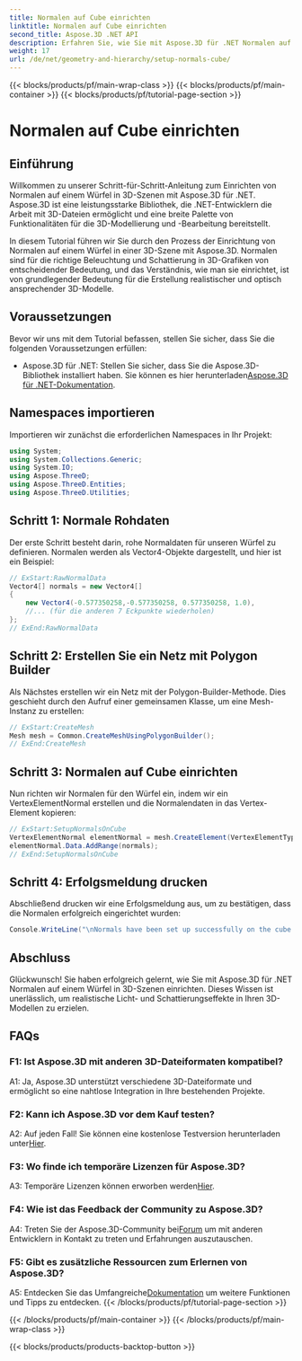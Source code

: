 ```yaml
---
title: Normalen auf Cube einrichten
linktitle: Normalen auf Cube einrichten
second_title: Aspose.3D .NET API
description: Erfahren Sie, wie Sie mit Aspose.3D für .NET Normalen auf einem 3D-Würfel einrichten. Verbessern Sie Ihre 3D-Modellierungsfähigkeiten mit dieser Schritt-für-Schritt-Anleitung.
weight: 17
url: /de/net/geometry-and-hierarchy/setup-normals-cube/
---
```


{{< blocks/products/pf/main-wrap-class >}}
{{< blocks/products/pf/main-container >}}
{{< blocks/products/pf/tutorial-page-section >}}

# Normalen auf Cube einrichten

## Einführung

Willkommen zu unserer Schritt-für-Schritt-Anleitung zum Einrichten von Normalen auf einem Würfel in 3D-Szenen mit Aspose.3D für .NET. Aspose.3D ist eine leistungsstarke Bibliothek, die .NET-Entwicklern die Arbeit mit 3D-Dateien ermöglicht und eine breite Palette von Funktionalitäten für die 3D-Modellierung und -Bearbeitung bereitstellt.

In diesem Tutorial führen wir Sie durch den Prozess der Einrichtung von Normalen auf einem Würfel in einer 3D-Szene mit Aspose.3D. Normalen sind für die richtige Beleuchtung und Schattierung in 3D-Grafiken von entscheidender Bedeutung, und das Verständnis, wie man sie einrichtet, ist von grundlegender Bedeutung für die Erstellung realistischer und optisch ansprechender 3D-Modelle.

## Voraussetzungen

Bevor wir uns mit dem Tutorial befassen, stellen Sie sicher, dass Sie die folgenden Voraussetzungen erfüllen:

-  Aspose.3D für .NET: Stellen Sie sicher, dass Sie die Aspose.3D-Bibliothek installiert haben. Sie können es hier herunterladen[Aspose.3D für .NET-Dokumentation](https://reference.aspose.com/3d/net/).

## Namespaces importieren

Importieren wir zunächst die erforderlichen Namespaces in Ihr Projekt:

```csharp
using System;
using System.Collections.Generic;
using System.IO;
using Aspose.ThreeD;
using Aspose.ThreeD.Entities;
using Aspose.ThreeD.Utilities;
```

## Schritt 1: Normale Rohdaten

Der erste Schritt besteht darin, rohe Normaldaten für unseren Würfel zu definieren. Normalen werden als Vector4-Objekte dargestellt, und hier ist ein Beispiel:

```csharp
// ExStart:RawNormalData
Vector4[] normals = new Vector4[]
{
    new Vector4(-0.577350258,-0.577350258, 0.577350258, 1.0),
    //... (für die anderen 7 Eckpunkte wiederholen)
};
// ExEnd:RawNormalData
```

## Schritt 2: Erstellen Sie ein Netz mit Polygon Builder

Als Nächstes erstellen wir ein Netz mit der Polygon-Builder-Methode. Dies geschieht durch den Aufruf einer gemeinsamen Klasse, um eine Mesh-Instanz zu erstellen:

```csharp
// ExStart:CreateMesh
Mesh mesh = Common.CreateMeshUsingPolygonBuilder();
// ExEnd:CreateMesh
```

## Schritt 3: Normalen auf Cube einrichten

Nun richten wir Normalen für den Würfel ein, indem wir ein VertexElementNormal erstellen und die Normalendaten in das Vertex-Element kopieren:

```csharp
// ExStart:SetupNormalsOnCube
VertexElementNormal elementNormal = mesh.CreateElement(VertexElementType.Normal, MappingMode.ControlPoint, ReferenceMode.Direct) as VertexElementNormal;
elementNormal.Data.AddRange(normals);
// ExEnd:SetupNormalsOnCube
```

## Schritt 4: Erfolgsmeldung drucken

Abschließend drucken wir eine Erfolgsmeldung aus, um zu bestätigen, dass die Normalen erfolgreich eingerichtet wurden:

```csharp
Console.WriteLine("\nNormals have been set up successfully on the cube.");
```

## Abschluss

Glückwunsch! Sie haben erfolgreich gelernt, wie Sie mit Aspose.3D für .NET Normalen auf einem Würfel in 3D-Szenen einrichten. Dieses Wissen ist unerlässlich, um realistische Licht- und Schattierungseffekte in Ihren 3D-Modellen zu erzielen.

## FAQs

### F1: Ist Aspose.3D mit anderen 3D-Dateiformaten kompatibel?

A1: Ja, Aspose.3D unterstützt verschiedene 3D-Dateiformate und ermöglicht so eine nahtlose Integration in Ihre bestehenden Projekte.

### F2: Kann ich Aspose.3D vor dem Kauf testen?

A2: Auf jeden Fall! Sie können eine kostenlose Testversion herunterladen unter[Hier](https://releases.aspose.com/).

### F3: Wo finde ich temporäre Lizenzen für Aspose.3D?

 A3: Temporäre Lizenzen können erworben werden[Hier](https://purchase.aspose.com/temporary-license/).

### F4: Wie ist das Feedback der Community zu Aspose.3D?

 A4: Treten Sie der Aspose.3D-Community bei[Forum](https://forum.aspose.com/c/3d/18) um mit anderen Entwicklern in Kontakt zu treten und Erfahrungen auszutauschen.

### F5: Gibt es zusätzliche Ressourcen zum Erlernen von Aspose.3D?

 A5: Entdecken Sie das Umfangreiche[Dokumentation](https://reference.aspose.com/3d/net/) um weitere Funktionen und Tipps zu entdecken.
{{< /blocks/products/pf/tutorial-page-section >}}

{{< /blocks/products/pf/main-container >}}
{{< /blocks/products/pf/main-wrap-class >}}

{{< blocks/products/products-backtop-button >}}
